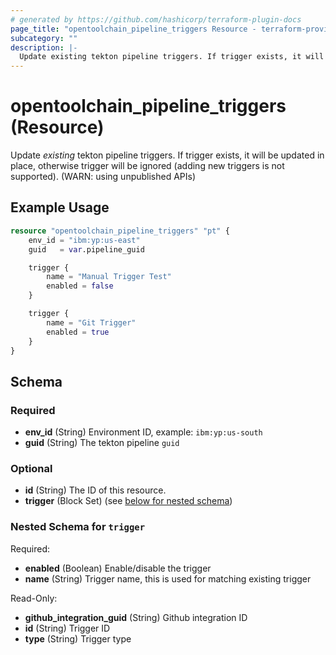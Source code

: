 ```yaml
---
# generated by https://github.com/hashicorp/terraform-plugin-docs
page_title: "opentoolchain_pipeline_triggers Resource - terraform-provider-opentoolchain"
subcategory: ""
description: |-
  Update existing tekton pipeline triggers. If trigger exists, it will be updated in place, otherwise trigger will be ignored (adding new triggers is not supported). (WARN: using unpublished APIs)
---
```


# opentoolchain_pipeline_triggers (Resource)

Update *existing* tekton pipeline triggers. If trigger exists, it will be updated in place, otherwise trigger will be ignored (adding new triggers is not supported). (WARN: using unpublished APIs)

## Example Usage

```terraform
resource "opentoolchain_pipeline_triggers" "pt" {
    env_id = "ibm:yp:us-east"
    guid   = var.pipeline_guid

    trigger {
        name = "Manual Trigger Test"
        enabled = false
    }

    trigger {
        name = "Git Trigger"
        enabled = true
    }
}
```

<!-- schema generated by tfplugindocs -->
## Schema

### Required

- **env_id** (String) Environment ID, example: `ibm:yp:us-south`
- **guid** (String) The tekton pipeline `guid`

### Optional

- **id** (String) The ID of this resource.
- **trigger** (Block Set) (see [below for nested schema](#nestedblock--trigger))

<a id="nestedblock--trigger"></a>
### Nested Schema for `trigger`

Required:

- **enabled** (Boolean) Enable/disable the trigger
- **name** (String) Trigger name, this is used for matching existing trigger

Read-Only:

- **github_integration_guid** (String) Github integration ID
- **id** (String) Trigger ID
- **type** (String) Trigger type


